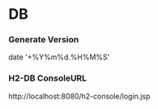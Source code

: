 # DB
### Generate Version 
date '+%Y%m%d.%H%M%S'

### H2-DB ConsoleURL
http://localhost:8080/h2-console/login.jsp
